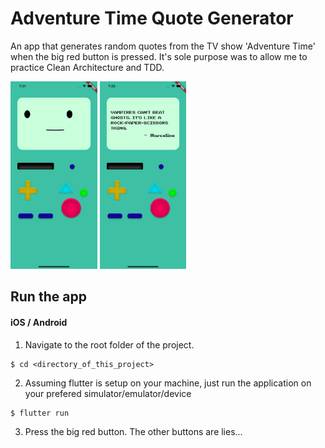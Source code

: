 # Adventure Time Quote Generator

An app that generates random quotes from the TV show 'Adventure Time' when the big red button is pressed.
It's sole purpose was to allow me to practice Clean Architecture and TDD.

<img src="screenshots/screenshot1.png"  height=300> <img src="screenshots/screenshot2.png"  height=300>

## Run the app
#### iOS / Android
1. Navigate to the root folder of the project.
```
$ cd <directory_of_this_project>
```
2. Assuming flutter is setup on your machine, just run the application on your prefered simulator/emulator/device
```
$ flutter run
```
3. Press the big red button. The other buttons are lies...
